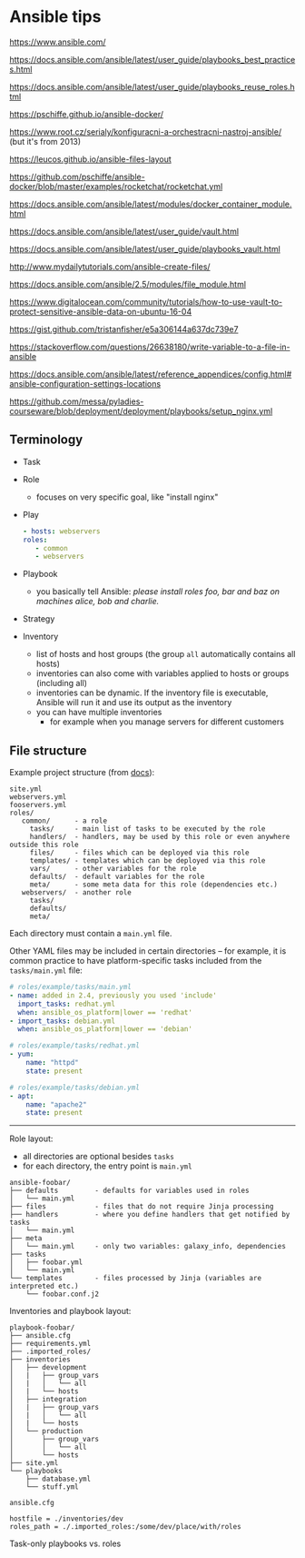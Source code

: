 Ansible tips
============

https://www.ansible.com/

https://docs.ansible.com/ansible/latest/user_guide/playbooks_best_practices.html

https://docs.ansible.com/ansible/latest/user_guide/playbooks_reuse_roles.html

https://pschiffe.github.io/ansible-docker/

https://www.root.cz/serialy/konfiguracni-a-orchestracni-nastroj-ansible/ (but it's from 2013)

https://leucos.github.io/ansible-files-layout

https://github.com/pschiffe/ansible-docker/blob/master/examples/rocketchat/rocketchat.yml

https://docs.ansible.com/ansible/latest/modules/docker_container_module.html

https://docs.ansible.com/ansible/latest/user_guide/vault.html

https://docs.ansible.com/ansible/latest/user_guide/playbooks_vault.html

http://www.mydailytutorials.com/ansible-create-files/

https://docs.ansible.com/ansible/2.5/modules/file_module.html

https://www.digitalocean.com/community/tutorials/how-to-use-vault-to-protect-sensitive-ansible-data-on-ubuntu-16-04

https://gist.github.com/tristanfisher/e5a306144a637dc739e7

https://stackoverflow.com/questions/26638180/write-variable-to-a-file-in-ansible

https://docs.ansible.com/ansible/latest/reference_appendices/config.html#ansible-configuration-settings-locations

https://github.com/messa/pyladies-courseware/blob/deployment/deployment/playbooks/setup_nginx.yml


Terminology
-----------

- Task

- Role
  - focuses on very specific goal, like "install nginx"
  
- Play

  ```yaml
  - hosts: webservers
  roles:
     - common
     - webservers
  ```
  
- Playbook
  - you basically tell Ansible: _please install roles foo, bar and baz on machines alice, bob and charlie._

- Strategy

- Inventory
  - list of hosts and host groups (the group `all` automatically contains all hosts)
  - inventories can also come with variables applied to hosts or groups (including all)
  - inventories can be dynamic. If the inventory file is executable, Ansible will run it and use its output as the inventory
  - you can have multiple inventories
    -  for example when you manage servers for different customers


File structure
--------------

Example project structure (from [docs](https://docs.ansible.com/ansible/latest/user_guide/playbooks_reuse_roles.html)):

```
site.yml
webservers.yml
fooservers.yml
roles/
   common/      - a role
     tasks/     - main list of tasks to be executed by the role
     handlers/  - handlers, may be used by this role or even anywhere outside this role
     files/     - files which can be deployed via this role
     templates/ - templates which can be deployed via this role
     vars/      - other variables for the role
     defaults/  - default variables for the role
     meta/      - some meta data for this role (dependencies etc.)
   webservers/  - another role
     tasks/
     defaults/
     meta/
```

Each directory must contain a `main.yml` file.

Other YAML files may be included in certain directories – for example, it is common practice to have platform-specific tasks included from the `tasks/main.yml` file:

```yaml
# roles/example/tasks/main.yml
- name: added in 2.4, previously you used 'include'
  import_tasks: redhat.yml
  when: ansible_os_platform|lower == 'redhat'
- import_tasks: debian.yml
  when: ansible_os_platform|lower == 'debian'

# roles/example/tasks/redhat.yml
- yum:
    name: "httpd"
    state: present

# roles/example/tasks/debian.yml
- apt:
    name: "apache2"
    state: present
```




---


Role layout:

- all directories are optional besides `tasks`
- for each directory, the entry point is `main.yml`

```
ansible-foobar/
├── defaults         - defaults for variables used in roles
│   └── main.yml
├── files            - files that do not require Jinja processing
├── handlers         - where you define handlers that get notified by tasks
│   └── main.yml
├── meta
│   └── main.yml     - only two variables: galaxy_info, dependencies
├── tasks
│   ├── foobar.yml
│   └── main.yml
└── templates        - files processed by Jinja (variables are interpreted etc.)
    └── foobar.conf.j2
```

Inventories and playbook layout:

```
playbook-foobar/
├── ansible.cfg
├── requirements.yml
├── .imported_roles/
├── inventories
│   ├── development
│   |   ├── group_vars
│   |   │   └── all
│   |   └── hosts
│   ├── integration
│   |   ├── group_vars
│   |   │   └── all
│   |   └── hosts
│   └── production
│       ├── group_vars
│       │   └── all
│       └── hosts    
├── site.yml
└── playbooks
    ├── database.yml
    └── stuff.yml
```    

`ansible.cfg`

```
hostfile = ./inventories/dev
roles_path = ./.imported_roles:/some/dev/place/with/roles
```

Task-only playbooks vs. roles
    
